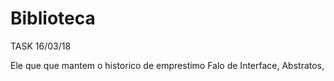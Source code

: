 # Biblioteca
TASK 16/03/18

Ele que que mantem o historico de emprestimo
Falo de Interface, Abstratos, 